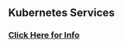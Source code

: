 ## Kubernetes Services 

### [Click Here for Info](https://github.com/lerndevops/educka/tree/master/services)
